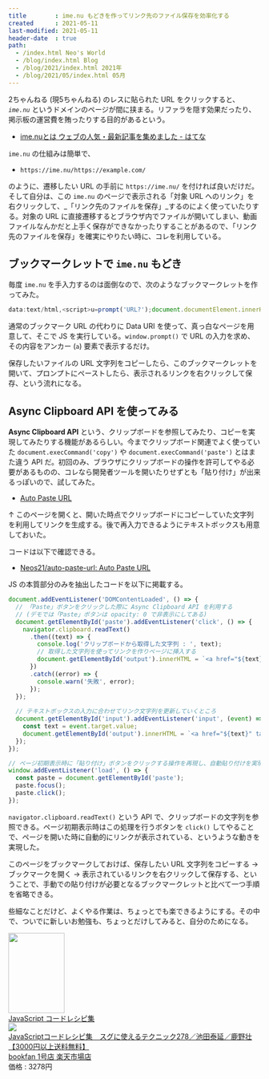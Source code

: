```yaml
---
title        : ime.nu もどきを作ってリンク先のファイル保存を効率化する
created      : 2021-05-11
last-modified: 2021-05-11
header-date  : true
path:
  - /index.html Neo's World
  - /blog/index.html Blog
  - /blog/2021/index.html 2021年
  - /blog/2021/05/index.html 05月
---
```


2ちゃんねる (現5ちゃんねる) のレスに貼られた URL をクリックすると、_`ime.nu`_ というドメインのページが間に挟まる。リファラを隠す効果だったり、掲示板の運営費を賄ったりする目的があるという。

- [ime.nuとは ウェブの人気・最新記事を集めました - はてな](https://d.hatena.ne.jp/keyword/ime.nu)

`ime.nu` の仕組みは簡単で、

- `https://ime.nu/https://example.com/`

のように、遷移したい URL の手前に `https://ime.nu/` を付ければ良いだけだ。そして自分は、この `ime.nu` のページで表示される「対象 URL へのリンク」を右クリックして、_「リンク先のファイルを保存」_するのによく使っていたりする。対象の URL に直接遷移するとブラウザ内でファイルが開いてしまい、動画ファイルなんかだと上手く保存ができなかったりすることがあるので、「リンク先のファイルを保存」を確実にやりたい時に、コレを利用している。

## ブックマークレットで `ime.nu` もどき

毎度 `ime.nu` を手入力するのは面倒なので、次のようなブックマークレットを作ってみた。

```javascript
data:text/html,<script>u=prompt('URL?');document.documentElement.innerHTML=`<a href="${u}" target="_blank">${u}</a>`;</script>
```

通常のブックマーク URL の代わりに Data URI を使って、真っ白なページを用意して、そこで JS を実行している。`window.prompt()` で URL の入力を求め、その内容をアンカー (`a`) 要素で表示するだけ。

保存したいファイルの URL 文字列をコピーしたら、このブックマークレットを開いて、プロンプトにペーストしたら、表示されるリンクを右クリックして保存、という流れになる。

## Async Clipboard API を使ってみる

**Async Clipboard API** という、クリップボードを参照してみたり、コピーを実現してみたりする機能があるらしい。今までクリップボード関連でよく使っていた `document.execCommand('copy')` や `document.execCommand('paste')` とはまた違う API だ。初回のみ、ブラウザにクリップボードの操作を許可してやる必要があるものの、コレなら開発者ツールを開いたりせずとも「貼り付け」が出来るっぽいので、試してみた。

- [Auto Paste URL](https://neos21.github.io/auto-paste-url/)

↑ このページを開くと、開いた時点でクリップボードにコピーしていた文字列を利用してリンクを生成する。後で再入力できるようにテキストボックスも用意しておいた。

コードは以下で確認できる。

- [Neos21/auto-paste-url: Auto Paste URL](https://github.com/Neos21/auto-paste-url)

JS の本質部分のみを抽出したコードを以下に掲載する。

```javascript
document.addEventListener('DOMContentLoaded', () => {
  // 「Paste」ボタンをクリックした際に Async Clipboard API を利用する
  // (デモでは「Paste」ボタンは opacity: 0 で非表示にしてある)
  document.getElementById('paste').addEventListener('click', () => {
    navigator.clipboard.readText()
      .then((text) => {
        console.log('クリップボードから取得した文字列 : ', text);
        // 取得した文字列を使ってリンクを作りページに挿入する
        document.getElementById('output').innerHTML = `<a href="${text}" target="_blank">${text}</a>`;
      })
      .catch((error) => {
        console.warn('失敗', error);
      });
  });
  
  // テキストボックスの入力に合わせてリンク文字列を更新していくところ
  document.getElementById('input').addEventListener('input', (event) => {
    const text = event.target.value;
    document.getElementById('output').innerHTML = `<a href="${text}" target="_blank">${text}</a>`;
  });
});

// ページ初期表示時に「貼り付け」ボタンをクリックする操作を再現し、自動貼り付けを実現する
window.addEventListener('load', () => {
  const paste = document.getElementById('paste');
  paste.focus();
  paste.click();
});
```

`navigator.clipboard.readText()` という API で、クリップボードの文字列を参照できる。ページ初期表示時はこの処理を行うボタンを `click()` してやることで、ページを開いた時に自動的にリンクが表示されている、というような動きを実現した。

このページをブックマークしておけば、保存したい URL 文字列をコピーする → ブックマークを開く → 表示されているリンクを右クリックして保存する、ということで、手動での貼り付けが必要となるブックマークレットと比べて一つ手順を省略できる。

些細なことだけど、よくやる作業は、ちょっとでも楽できるようにする。その中で、ついでに新しいお勉強も、ちょっとだけしてみると、自分のためになる。

<div class="ad-amazon">
  <div class="ad-amazon-image">
    <a href="https://www.amazon.co.jp/dp/B07N8YVCRQ?tag=neos21-22&amp;linkCode=osi&amp;th=1&amp;psc=1">
      <img src="https://m.media-amazon.com/images/I/41BRrm0lJYL._SL160_.jpg" width="112" height="160">
    </a>
  </div>
  <div class="ad-amazon-info">
    <div class="ad-amazon-title">
      <a href="https://www.amazon.co.jp/dp/B07N8YVCRQ?tag=neos21-22&amp;linkCode=osi&amp;th=1&amp;psc=1">JavaScript コードレシピ集</a>
    </div>
  </div>
</div>

<div class="ad-rakuten">
  <div class="ad-rakuten-image">
    <a href="https://hb.afl.rakuten.co.jp/hgc/g00rd1d2.waxyc436.g00rd1d2.waxyde08/?pc=https%3A%2F%2Fitem.rakuten.co.jp%2Fbooxstore%2Fbk-4297103680%2F&amp;m=http%3A%2F%2Fm.rakuten.co.jp%2Fbooxstore%2Fi%2F12303031%2F">
      <img src="https://thumbnail.image.rakuten.co.jp/@0_mall/booxstore/cabinet/00953/bk4297103680.jpg?_ex=128x128">
    </a>
  </div>
  <div class="ad-rakuten-info">
    <div class="ad-rakuten-title">
      <a href="https://hb.afl.rakuten.co.jp/hgc/g00rd1d2.waxyc436.g00rd1d2.waxyde08/?pc=https%3A%2F%2Fitem.rakuten.co.jp%2Fbooxstore%2Fbk-4297103680%2F&amp;m=http%3A%2F%2Fm.rakuten.co.jp%2Fbooxstore%2Fi%2F12303031%2F">JavaScriptコードレシピ集　スグに使えるテクニック278／池田泰延／鹿野壮【3000円以上送料無料】</a>
    </div>
    <div class="ad-rakuten-shop">
      <a href="https://hb.afl.rakuten.co.jp/hgc/g00rd1d2.waxyc436.g00rd1d2.waxyde08/?pc=https%3A%2F%2Fwww.rakuten.co.jp%2Fbooxstore%2F&amp;m=http%3A%2F%2Fm.rakuten.co.jp%2Fbooxstore%2F">bookfan 1号店 楽天市場店</a>
    </div>
    <div class="ad-rakuten-price">価格 : 3278円</div>
  </div>
</div>
